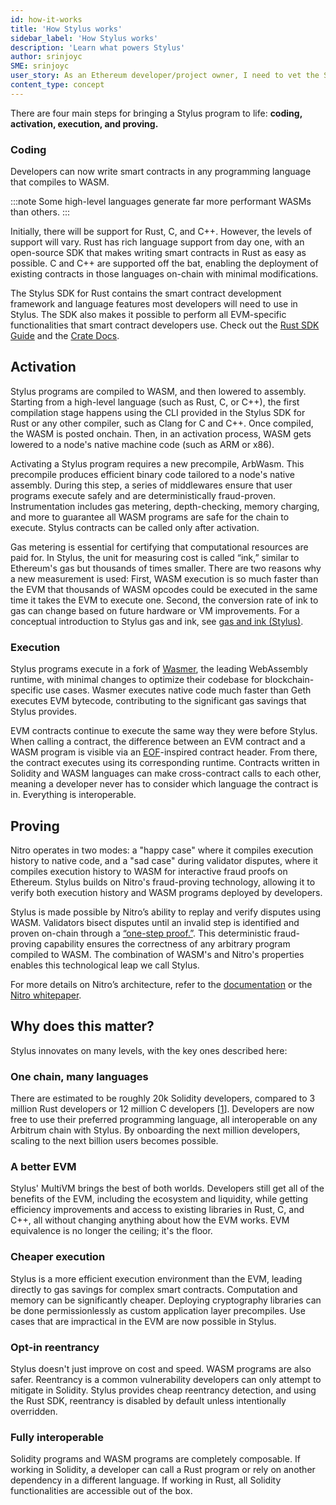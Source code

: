 ```yaml
---
id: how-it-works
title: 'How Stylus works'
sidebar_label: 'How Stylus works'
description: 'Learn what powers Stylus'
author: srinjoyc
SME: srinjoyc
user_story: As an Ethereum developer/project owner, I need to vet the Stylus.
content_type: concept
---
```


There are four main steps for bringing a Stylus program to life: <b>coding, activation, execution, and proving.</b>

### Coding

Developers can now write smart contracts in any programming language that compiles to WASM.

:::note
Some high-level languages generate far more performant WASMs than others.
:::

Initially, there will be support for Rust, C, and C++. However, the levels of support will vary. Rust has rich language support from day one, with an open-source SDK that makes writing smart contracts in Rust as easy as possible. C and C++ are supported off the bat, enabling the deployment of existing contracts in those languages on-chain with minimal modifications.

The Stylus SDK for Rust contains the smart contract development framework and language features most developers will need to use in Stylus. The SDK also makes it possible to perform all EVM-specific functionalities that smart contract developers use. Check out the [Rust SDK Guide](https://docs.arbitrum.io/stylus/rust-sdk-guide) and the [Crate Docs](https://docs.rs/stylus-sdk/latest/stylus_sdk/index.html).

## Activation

Stylus programs are compiled to WASM, and then lowered to assembly. Starting from a high-level language (such as Rust, C, or C++), the first compilation stage happens using the CLI provided in the Stylus SDK for Rust or any other compiler, such as Clang for C and C++. Once compiled, the WASM is posted onchain. Then, in an activation process, WASM gets lowered to a node's native machine code (such as ARM or x86).

Activating a Stylus program requires a new precompile, ArbWasm. This precompile produces efficient binary code tailored to a node's native assembly. During this step, a series of middlewares ensure that user programs execute safely and are deterministically fraud-proven. Instrumentation includes gas metering, depth-checking, memory charging, and more to guarantee all WASM programs are safe for the chain to execute. Stylus contracts can be called only after activation.

Gas metering is essential for certifying that computational resources are paid for. In Stylus, the unit for measuring cost is called “ink,” similar to Ethereum's gas but thousands of times smaller. There are two reasons why a new measurement is used: First, WASM execution is so much faster than the EVM that thousands of WASM opcodes could be executed in the same time it takes the EVM to execute one. Second, the conversion rate of ink to gas can change based on future hardware or VM improvements. For a conceptual introduction to Stylus gas and ink, see [gas and ink (Stylus)](https://docs.arbitrum.io/stylus/concepts/stylus-gas).

### Execution

Stylus programs execute in a fork of [Wasmer](https://wasmer.io/), the leading WebAssembly runtime, with minimal changes to optimize their codebase for blockchain-specific use cases. Wasmer executes native code much faster than <a data-quicklook-from="geth">Geth</a> executes EVM bytecode, contributing to the significant gas savings that Stylus provides.

EVM contracts continue to execute the same way they were before Stylus. When calling a contract, the difference between an EVM contract and a WASM program is visible via an [EOF](https://notes.ethereum.org/@ipsilon/evm-object-format-overview)-inspired contract header. From there, the contract executes using its corresponding runtime. Contracts written in Solidity and WASM languages can make cross-contract calls to each other, meaning a developer never has to consider which language the contract is in. Everything is interoperable.

## Proving

Nitro operates in two modes: a "happy case" where it compiles execution history to native code, and a "sad case" during validator disputes, where it compiles execution history to WASM for interactive fraud proofs on Ethereum. Stylus builds on Nitro's fraud-proving technology, allowing it to verify both execution history and WASM programs deployed by developers.

Stylus is made possible by Nitro’s ability to replay and verify disputes using WASM. Validators bisect disputes until an invalid step is identified and proven on-chain through a [“one-step proof.”](/how-arbitrum-works/fraud-proofs/challenge-manager.mdx#general-bisection-protocol). This deterministic fraud-proving capability ensures the correctness of any arbitrary program compiled to WASM. The combination of WASM's and Nitro's properties enables this technological leap we call Stylus.

For more details on Nitro’s architecture, refer to the [documentation](/how-arbitrum-works/inside-arbitrum-nitro.mdx) or the [Nitro whitepaper](https://github.com/OffchainLabs/nitro/blob/master/docs/Nitro-whitepaper.pdf).

## Why does this matter?

Stylus innovates on many levels, with the key ones described here:

### One chain, many languages

There are estimated to be roughly 20k Solidity developers, compared to 3 million Rust developers or 12 million C developers [[1](https://slashdatahq.medium.com/state-of-the-developer-nation-23rd-edition-the-fall-of-web-frameworks-coding-languages-711525e3df3a)]. Developers are now free to use their preferred programming language, all interoperable on any <a data-quicklook-from="arbitrum-chain">Arbitrum chain</a> with Stylus. By onboarding the next million developers, scaling to the next billion users becomes possible.

### A better EVM

Stylus' MultiVM brings the best of both worlds. Developers still get all of the benefits of the EVM, including the ecosystem and liquidity, while getting efficiency improvements and access to existing libraries in Rust, C, and C++, all without changing anything about how the EVM works. EVM equivalence is no longer the ceiling; it's the floor.

### Cheaper execution

Stylus is a more efficient execution environment than the EVM, leading directly to gas savings for complex smart contracts. Computation and memory can be significantly cheaper. Deploying cryptography libraries can be done permissionlessly as custom application layer precompiles. Use cases that are impractical in the EVM are now possible in Stylus.

### Opt-in reentrancy

Stylus doesn't just improve on cost and speed. WASM programs are also safer. Reentrancy is a common vulnerability developers can only attempt to mitigate in Solidity. Stylus provides cheap reentrancy detection, and using the Rust SDK, reentrancy is disabled by default unless intentionally overridden.

### Fully interoperable

Solidity programs and WASM programs are completely composable. If working in Solidity, a developer can call a Rust program or rely on another dependency in a different language. If working in Rust, all Solidity functionalities are accessible out of the box.
